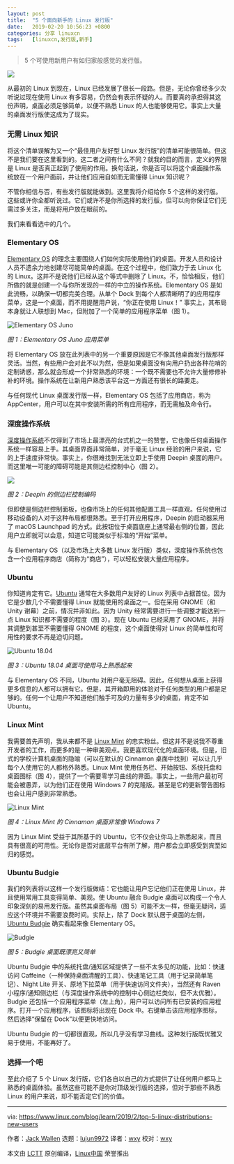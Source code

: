 ```yaml
---
layout: post
title:	"5 个面向新手的 Linux 发行版"
date:	2019-02-20 10:56:23 +0800 
categories:	分享 linuxcn 
tags:	[linuxcn,发行版,新手]
---
```




> 
> 5 个可使用新用户有如归家般感觉的发行版。
> 
> 
> 


![](/Asserts/Images//attachment/album/201902/20/105625kwgc718grg6npzx7.jpg)


从最初的 Linux 到现在，Linux 已经发展了很长一段路。但是，无论你曾经多少次听说过现在使用 Linux 有多容易，仍然会有表示怀疑的人。而要真的承担得其这份声明，桌面必须足够简单，以便不熟悉 Linux 的人也能够使用它。事实上大量的桌面发行版使这成为了现实。


### 无需 Linux 知识


将这个清单误解为又一个“最佳用户友好型 Linux 发行版”的清单可能很简单。但这不是我们要在这里看到的。这二者之间有什么不同？就我的目的而言，定义的界限是 Linux 是否真正起到了使用的作用。换句话说，你是否可以将这个桌面操作系统放在一个用户面前，并让他们应用自如而无需懂得 Linux 知识呢？


不管你相信与否，有些发行版就能做到。这里我将介绍给你 5 个这样的发行版。这些或许你全都听说过。它们或许不是你所选择的发行版，但可以向你保证它们无需过多关注，而是将用户放在眼前的。


我们来看看选中的几个。


### Elementary OS


[Elementary OS](https://elementary.io/) 的理念主要围绕人们如何实际使用他们的桌面。开发人员和设计人员不遗余力地创建尽可能简单的桌面。在这个过程中，他们致力于去 Linux 化的 Linux。这并不是说他们已经从这个等式中删除了 Linux。不，恰恰相反，他们所做的就是创建一个与你所发现的一样的中立的操作系统。Elementary OS 是如此流畅，以确保一切都完美合理。从单个 Dock 到每个人都清晰明了的应用程序菜单，这是一个桌面，而不用提醒用户说，“你正在使用 Linux！” 事实上，其布局本身就让人联想到 Mac，但附加了一个简单的应用程序菜单（图 1）。


![Elementary OS Juno](/Asserts/Images//attachment/album/201902/20/105625jrx9rgxxtxrxf49k.jpg "Elementary OS Juno")


*图 1：Elementary OS Juno 应用菜单*


将 Elementary OS 放在此列表中的另一个重要原因是它不像其他桌面发行版那样灵活。当然，有些用户会对此不以为然，但是如果桌面没有向用户扔出各种花哨的定制诱惑，那么就会形成一个非常熟悉的环境：一个既不需要也不允许大量修修补补的环境。操作系统在让新用户熟悉该平台这一方面还有很长的路要走。


与任何现代 Linux 桌面发行版一样，Elementary OS 包括了应用商店，称为 AppCenter，用户可以在其中安装所需的所有应用程序，而无需触及命令行。


### 深度操作系统


[深度操作系统](https://www.deepin.org/)不仅得到了市场上最漂亮的台式机之一的赞誉，它也像任何桌面操作系统一样容易上手。其桌面界面非常简单，对于毫无 Linux 经验的用户来说，它的上手速度非常快。事实上，你很难找到无法立即上手使用 Deepin 桌面的用户。而这里唯一可能的障碍可能是其侧边栏控制中心（图 2）。


![](/Asserts/Images//attachment/album/201902/20/105626d0th260tzxxk26w2.jpg)


*图 2：Deepin 的侧边栏控制编码*


但即使是侧边栏控制面板，也像市场上的任何其他配置工具一样直观。任何使用过移动设备的人对于这种布局都很熟悉。至于打开应用程序，Deepin 的启动器采用了 macOS Launchpad 的方式。此按钮位于桌面底座上通常最右侧的位置，因此用户立即就可以会意，知道它可能类似于标准的“开始”菜单。


与 Elementary OS（以及市场上大多数 Linux 发行版）类似，深度操作系统也包含一个应用程序商店（简称为“商店”），可以轻松安装大量应用程序。


### Ubuntu


你知道肯定有它。[Ubuntu](https://www.ubuntu.com/) 通常在大多数用户友好的 Linux 列表中占据首位。因为它是少数几个不需要懂得 Linux 就能使用的桌面之一。但在采用 GNOME（和 Unity 谢幕）之前，情况并非如此。因为 Unity 经常需要进行一些调整才能达到一点 Linux 知识都不需要的程度（图 3）。现在 Ubuntu 已经采用了 GNOME，并将其调整到甚至不需要懂得 GNOME 的程度，这个桌面使得对 Linux 的简单性和可用性的要求不再是迫切问题。


![Ubuntu 18.04](/Asserts/Images//attachment/album/201902/20/105626z68khy61urlaguhr.jpg "Ubuntu 18.04")


*图 3：Ubuntu 18.04 桌面可使用马上熟悉起来*


与 Elementary OS 不同，Ubuntu 对用户毫无阻碍。因此，任何想从桌面上获得更多信息的人都可以拥有它。但是，其开箱即用的体验对于任何类型的用户都是足够的。任何一个让用户不知道他们触手可及的力量有多少的桌面，肯定不如 Ubuntu。


### Linux Mint


我需要首先声明，我从来都不是 [Linux Mint](https://linuxmint.com/) 的忠实粉丝。但这并不是说我不尊重开发者的工作，而更多的是一种审美观点。我更喜欢现代化的桌面环境。但是，旧式的学校计算机桌面的隐喻（可以在默认的 Cinnamon 桌面中找到）可以让几乎每个人使用它的人都格外熟悉。Linux Mint 使用任务栏、开始按钮、系统托盘和桌面图标（图 4），提供了一个需要零学习曲线的界面。事实上，一些用户最初可能会被愚弄，以为他们正在使用 Windows 7 的克隆版。甚至是它的更新警告图标也会让用户感到非常熟悉。


![Linux Mint](/Asserts/Images//attachment/album/201902/20/105626sxchlimc4g4zl22i.jpg "Linux Mint ")


*图 4：Linux Mint 的 Cinnamon 桌面非常像 Windows 7*


因为 Linux Mint 受益于其所基于的 Ubuntu，它不仅会让你马上熟悉起来，而且具有很高的可用性。无论你是否对底层平台有所了解，用户都会立即感受到宾至如归的感觉。


### Ubuntu Budgie


我们的列表将以这样一个发行版做结：它也能让用户忘记他们正在使用 Linux，并且使用常用工具变得简单、美观。使 Ubuntu 融合 Budgie 桌面可以构成一个令人印象深刻的易用发行版。虽然其桌面布局（图 5）可能不太一样，但毫无疑问，适应这个环境并不需要浪费时间。实际上，除了 Dock 默认居于桌面的左侧，[Ubuntu Budgie](https://ubuntubudgie.org/) 确实看起来像 Elementary OS。


![Budgie](/Asserts/Images//attachment/album/201902/20/105627dox4o9zq79oww0in.jpg "Budgie")


*图 5：Budgie 桌面既漂亮又简单*


Ubuntu Budgie 中的系统托盘/通知区域提供了一些不太多见的功能，比如：快速访问 Caffeine（一种保持桌面清醒的工具）、快速笔记工具（用于记录简单笔记）、Night Lite 开关、原地下拉菜单（用于快速访问文件夹），当然还有 Raven 小程序/通知侧边栏（与深度操作系统中的控制中心侧边栏类似，但不太优雅）。Budgie 还包括一个应用程序菜单（左上角），用户可以访问所有已安装的应用程序。打开一个应用程序，该图标将出现在 Dock 中。右键单击该应用程序图标，然后选择“保留在 Dock”以便更快地访问。


Ubuntu Budgie 的一切都很直观，所以几乎没有学习曲线。这种发行版既优雅又易于使用，不能再好了。


### 选择一个吧


至此介绍了 5 个 Linux 发行版，它们各自以自己的方式提供了让任何用户都马上熟悉的桌面体验。虽然这些可能不是你对顶级发行版的选择，但对于那些不熟悉 Linux 的用户来说，却不能否定它们的价值。




---


via: <https://www.linux.com/blog/learn/2019/2/top-5-linux-distributions-new-users>


作者：[Jack Wallen](https://www.linux.com/users/jlwallen) 选题：[lujun9972](https://github.com/lujun9972) 译者：[wxy](https://github.com/wxy) 校对：[wxy](https://github.com/wxy)


本文由 [LCTT](https://github.com/LCTT/TranslateProject) 原创编译，[Linux中国](https://linux.cn/) 荣誉推出
